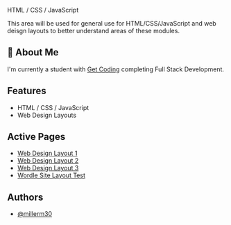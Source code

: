 
HTML / CSS / JavaScript

This area will be used for general use for HTML/CSS/JavaScript and web deisgn layouts to better understand areas of these modules.
## 🚀 About Me
I'm currently a student with [Get Coding](http://www.get-coding.ca) completing Full Stack Development.


## Features

- HTML / CSS / JavaScript
- Web Design Layouts

## Active Pages

- [Web Design Layout 1](https://millerm30.github.io/html-css-javascript/web_design1/index.html)
- [Web Design Layout 2](https://millerm30.github.io/html-css-javascript/web_design2/index.html)
- [Web Design Layout 3](https://millerm30.github.io/html-css-javascript/web_design3/index.html)
- [Wordle Site Layout Test](https://millerm30.github.io/html-css-javascript/wordle_test/index.html)

## Authors
- [@millerm30](https://www.github.com/millerm30)

